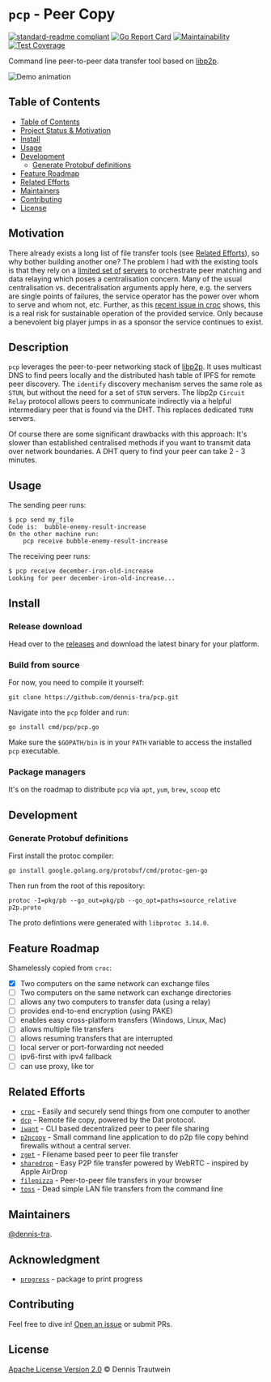 # `pcp` - Peer Copy

[![standard-readme compliant](https://img.shields.io/badge/readme%20style-standard-brightgreen.svg)](https://github.com/RichardLitt/standard-readme)
[![Go Report Card](https://goreportcard.com/badge/github.com/dennis-tra/pcp)](https://goreportcard.com/report/github.com/dennis-tra/pcp)
[![Maintainability](https://api.codeclimate.com/v1/badges/de64b09a3731b8a8842b/maintainability)](https://codeclimate.com/github/dennis-tra/pcp/maintainability)
[![Test Coverage](https://api.codeclimate.com/v1/badges/de64b09a3731b8a8842b/test_coverage)](https://codeclimate.com/github/dennis-tra/pcp/test_coverage)

Command line peer-to-peer data transfer tool based on [libp2p](https://github.com/libp2p/go-libp2p).

![Demo animation](./docs/demo-2021-01-27.gif)

## Table of Contents

- [Table of Contents](#table-of-contents)
- [Project Status & Motivation](#project-status--motivation)
- [Install](#install)
- [Usage](#usage)
- [Development](#development)
  - [Generate Protobuf definitions](#generate-protobuf-definitions)
- [Feature Roadmap](#feature-roadmap)
- [Related Efforts](#related-efforts)
- [Maintainers](#maintainers)
- [Contributing](#contributing)
- [License](#license)

## Motivation

There already exists a long list of file transfer tools (see [Related Efforts](#related-efforts)), so why bother building another one?
The problem I had with the existing tools is that they rely on a [limited set of](https://github.com/schollz/croc/issues/289) [servers](https://magic-wormhole.readthedocs.io/en/latest/welcome.html#relays) to orchestrate peer matching and data relaying which poses a centralisation concern.
Many of the usual centralisation vs. decentralisation arguments apply here, e.g. the servers are single points of failures, the service operator has the power over whom to serve and whom not, etc. Further, as this [recent issue in croc](https://github.com/schollz/croc/issues/289) shows, this is a real risk for sustainable operation of the provided service.
 Only because a benevolent big player jumps in as a sponsor the service continues to exist.

## Description

`pcp` leverages the peer-to-peer networking stack of [libp2p](https://github.com/libp2p/go-libp2p).
It uses multicast DNS to find peers locally and the distributed hash table of IPFS for remote
peer discovery. The `identify` discovery mechanism serves the same role as `STUN`, but without the
need for a set of `STUN` servers. The libp2p `Circuit Relay` protocol allows peers to
communicate indirectly via a helpful intermediary peer that is found via the DHT. This replaces
dedicated `TURN` servers.

Of course there are some significant drawbacks with this approach: It's slower than established centralised methods if you want to transmit data over network boundaries. A DHT query to find your peer can take 2 - 3 minutes.

## Usage

The sending peer runs:

```shell
$ pcp send my_file
Code is:  bubble-enemy-result-increase
On the other machine run:
	pcp receive bubble-enemy-result-increase
```

The receiving peer runs:

```shell
$ pcp receive december-iron-old-increase
Looking for peer december-iron-old-increase...
```

## Install

### Release download

Head over to the [releases](https://github.com/dennis-tra/pcp/releases/tag/v0.1.1) and download the latest binary for your platform.

### Build from source

For now, you need to compile it yourself:

```shell
git clone https://github.com/dennis-tra/pcp.git
```

Navigate into the `pcp` folder and run:

```shell
go install cmd/pcp/pcp.go
```

Make sure the `$GOPATH/bin` is in your `PATH` variable to access the installed `pcp` executable.

### Package managers

It's on the roadmap to distribute `pcp` via `apt`, `yum`, `brew`, `scoop` etc

## Development

### Generate Protobuf definitions

First install the protoc compiler:

```shell
go install google.golang.org/protobuf/cmd/protoc-gen-go
```

Then run from the root of this repository:

```shell
protoc -I=pkg/pb --go_out=pkg/pb --go_opt=paths=source_relative p2p.proto
```

The proto defintions were generated with `libprotoc 3.14.0`.

## Feature Roadmap

Shamelessly copied from `croc`:

- [x] Two computers on the same network can exchange files
- [ ] Two computers on the same network can exchange directories
- [ ] allows any two computers to transfer data (using a relay)
- [ ] provides end-to-end encryption (using PAKE)
- [ ] enables easy cross-platform transfers (Windows, Linux, Mac)
- [ ] allows multiple file transfers
- [ ] allows resuming transfers that are interrupted
- [ ] local server or port-forwarding not needed
- [ ] ipv6-first with ipv4 fallback
- [ ] can use proxy, like tor

## Related Efforts

- [`croc`](https://github.com/schollz/croc) - Easily and securely send things from one computer to another
- [`dcp`](https://github.com/tom-james-watson/dat-cp) - Remote file copy, powered by the Dat protocol.
- [`iwant`](https://github.com/nirvik/iWant) - CLI based decentralized peer to peer file sharing
- [`p2pcopy`](https://github.com/psantosl/p2pcopy) - Small command line application to do p2p file copy behind firewalls
  without a central server.
- [`zget`](https://github.com/nils-werner/zget) - Filename based peer to peer file transfer
- [`sharedrop`](https://github.com/cowbell/sharedrop) - Easy P2P file transfer powered by WebRTC - inspired by Apple
  AirDrop
- [`filepizza`](https://github.com/kern/filepizza) - Peer-to-peer file transfers in your browser
- [`toss`](https://github.com/zerotier/toss) - Dead simple LAN file transfers from the command line

## Maintainers

[@dennis-tra](https://github.com/dennis-tra).

## Acknowledgment

- [`progress`](https://github.com/machinebox/progress) - package to print progress

## Contributing

Feel free to dive in! [Open an issue](https://github.com/dennis-tra/pcp/issues/new) or submit PRs.

## License

[Apache License Version 2.0](LICENSE) © Dennis Trautwein
